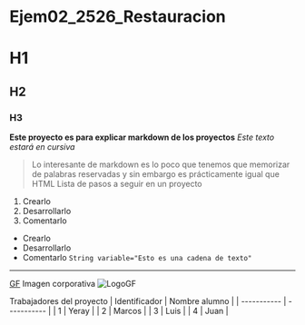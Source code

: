 # Ejem02_2526_Restauracion
# H1
## H2
### H3
**Este proyecto es para explicar markdown de los proyectos**
*Este texto estará en cursiva*
> Lo interesante de markdown es lo poco que tenemos que memorizar de palabras reservadas y sin embargo es prácticamente igual que HTML
Lista de pasos a seguir en un proyecto
1. Crearlo
2. Desarrollarlo
3. Comentarlo
- Crearlo 
- Desarrollarlo
- Comentarlo
`String variable="Esto es una cadena de texto"`
---
[GF](https://www.gregoriofer.com)
Imagen corporativa ![LogoGF](https://gregoriofer.com/logo.jpg)

Trabajadores del proyecto
| Identificador | Nombre alumno |
| ----------- | ----------- |
| 1 | Yeray |
| 2 | Marcos |
| 3 | Luis |
| 4 | Juan |
